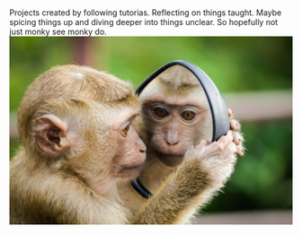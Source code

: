 #

Projects created by following tutorias.
Reflecting on things taught. Maybe spicing things up and diving deeper into things unclear.
So hopefully not just monky see monky do.
![Alt text](monky_mirror.jpg)

